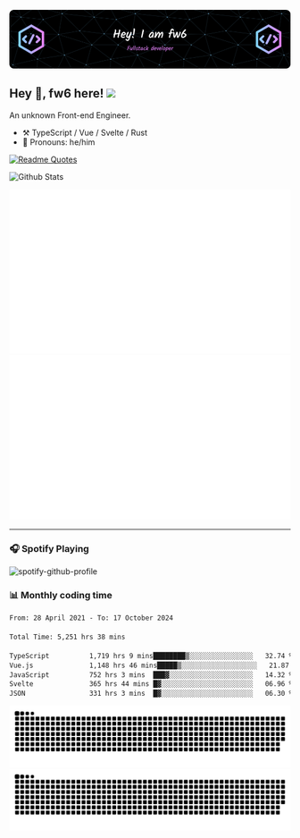 ![Header](github-header-image.png)

## Hey 👋, fw6 here! <img src="https://github.githubassets.com/images/mona-whisper.gif" height="24" />


An unknown Front-end Engineer.

-   :hammer_and_pick: TypeScript / Vue / Svelte / Rust
-   :man: Pronouns: he/him


[![Readme Quotes](https://quotes-github-readme.vercel.app/api?type=horizontal&theme=algolia)](https://github.com/piyushsuthar/github-readme-quotes)



![Github Stats](https://github-readme-stats.vercel.app/api?username=fw6&bg_color=30,e96443,904e95&title_color=fff&text_color=fff)

![](https://raw.githubusercontent.com/fw6/github-stats-transparent/output/generated/overview.svg)
![](https://raw.githubusercontent.com/fw6/github-stats-transparent/output/generated/languages.svg)


---

### 🎧 Spotify Playing

<!-- ![spotify-github-profile](/img/default.svg) -->

![spotify-github-profile](https://spotify-github-profile.vercel.app/api/view.svg?uid=r6wn4hdvypv0lkzyrj0e0pjct&cover_image=true&theme=default&show_offline=true&background_color=9a10ad&interchange=true&bar_color_cover=true)



### :bar_chart: Monthly coding time 

<!--START_SECTION:waka-->

```txt
From: 28 April 2021 - To: 17 October 2024

Total Time: 5,251 hrs 38 mins

TypeScript          1,719 hrs 9 mins████████▒░░░░░░░░░░░░░░░░   32.74 %
Vue.js              1,148 hrs 46 mins█████▒░░░░░░░░░░░░░░░░░░░   21.87 %
JavaScript          752 hrs 3 mins  ███▓░░░░░░░░░░░░░░░░░░░░░   14.32 %
Svelte              365 hrs 44 mins █▓░░░░░░░░░░░░░░░░░░░░░░░   06.96 %
JSON                331 hrs 3 mins  █▓░░░░░░░░░░░░░░░░░░░░░░░   06.30 %
```

<!--END_SECTION:waka-->




![github contribution grid snake animation](https://raw.githubusercontent.com/platane/platane/output/github-contribution-grid-snake-dark.svg#gh-dark-mode-only)![github contribution grid snake animation](https://raw.githubusercontent.com/platane/platane/output/github-contribution-grid-snake.svg#gh-light-mode-only)
